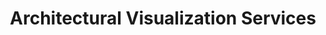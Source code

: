 ---
title: Architectural Visualization Services
description: 
bannerh1: Our Services
layout: services

Service1: Renovation Visualization
Service1_desc: "Renovations and home construction is expensive. Just an average kitchen or bathroom renovation can cost upwards of $25,000. When starting a new project, you want to be confident that you will be satisfied with the result before the building starts! Inteck3D’s services help you identify and solve problems before you get started and give you peace of mind that you WILL indeed be satisfied.<br></br>
If you’re renovating a space to rent it out or use it as a secondary income suite, Inteck’s images and video tours can help you market it before construction is complete. You don’t want to lose money in the gap between finishing the reno project and landing a tenant. Normally, you’d have to let the paint dry, then decorate, photograph the space, put the pictures up on Kijiji and wait for someone to contact you.<br></br>
With Inteck3D, you can advertise your space with detailed pictures of what the finished product will look like before construction even starts. You can land a tenant 2 months prior to reno completion and have them move in a day after the last coat of paint dries. It’s time efficient and saves you money."

service2: "Dream Home Visualization"
service2_desc: "Do you have a vision for your dream home but you’re getting lost in floor plans and 2D drafts? What if you could visualize it without risking expensive errors in construction?<br><br>Our 3D rendered images and tours will help you know exactly what your space is going to look like. You can custom dimensions based on your needs, like moving walls or expanding a hallway or doorway so your couch or king sized mattress can fit through. Problem solving in the visual world is a lot less expensive than fixing problems in real life!<br><br>Aside from identifying problems, Inteck’s services are a designer’s dream! Our software allows you to visualize different styles by swapping out different materials, colour sets, countertops, floorplans, and lighting all on the spot. Want to know how brick tiles will look instead of marble? We can do that! Experiment everything from wood plank size, tile layouts, cuts, crown moldings, cabinetry, door handles, hinges, lighting fixtures, placements, paint, carpet, stairs, railings...the works!<br><br>Our program,Chief Architect, has by far the greatest library of furniture and appliances out there but we can also import data into it as well, meaning you can see what your actual furniture will look like in your dream home!"


service3: Large Project Visualization
service3_desc: "Inteck3D is designed for residential projects, both small projects and large condo and housing developments. Our past projects have included visualizing 80 homes on a plot, 6 four-plexes on a plot, and duplexes. We can help you visualize a frugal but tasteful design that can be produced at high volume, and quickly so you can sell or land tenants fast and make a profit.<br><br>Our Platinum renders are a perfect fit to help you market a professional, detailed, and stunning image to potential prospects before construction is even finished. These high class images and video renders can showcase your properties long before the last coat of paint is applied and dry. A 360 Tour is another excellent resource to let your prospects slowly tour a virtual version of your space and imagine themselves in it, making it their home.<br><br>Use Inteck3D’s services today to help you find buyers or renters for your properties before construction is complete. Then moving day can be right after the finishing touches are applied on the house...and you can congratulate yourself on not only providing an excellent product but also being efficient and saving money."

cta: QUESTIONS ABOUT OUR SERVICES?
cta_sub: 
cta_link: /contact
---